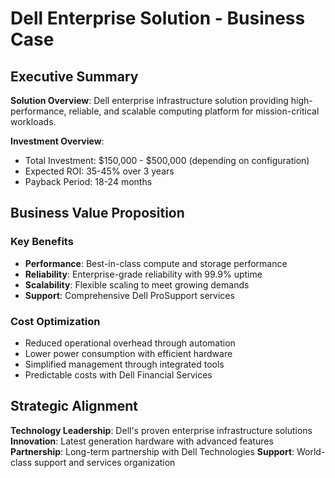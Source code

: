 # Dell Enterprise Solution - Business Case

## Executive Summary

**Solution Overview**: Dell enterprise infrastructure solution providing high-performance, reliable, and scalable computing platform for mission-critical workloads.

**Investment Overview**:
- Total Investment: $150,000 - $500,000 (depending on configuration)
- Expected ROI: 35-45% over 3 years
- Payback Period: 18-24 months

## Business Value Proposition

### **Key Benefits**
- **Performance**: Best-in-class compute and storage performance
- **Reliability**: Enterprise-grade reliability with 99.9% uptime
- **Scalability**: Flexible scaling to meet growing demands
- **Support**: Comprehensive Dell ProSupport services

### **Cost Optimization**
- Reduced operational overhead through automation
- Lower power consumption with efficient hardware
- Simplified management through integrated tools
- Predictable costs with Dell Financial Services

## Strategic Alignment

**Technology Leadership**: Dell's proven enterprise infrastructure solutions
**Innovation**: Latest generation hardware with advanced features
**Partnership**: Long-term partnership with Dell Technologies
**Support**: World-class support and services organization
